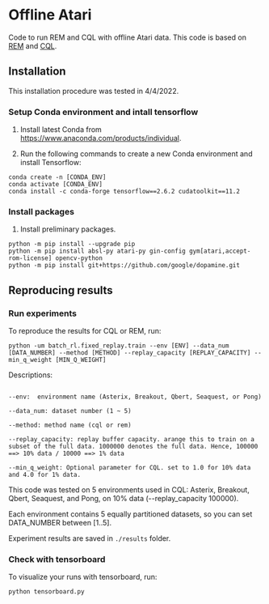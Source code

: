 # Offline Atari

Code to run REM and CQL with offline Atari data. This code is based on [REM](https://github.com/google-research/batch_rl) and [CQL](https://github.com/aviralkumar2907/CQL).

## Installation

This installation procedure was tested in 4/4/2022.

### Setup Conda environment and intall tensorflow

1. Install latest Conda from https://www.anaconda.com/products/individual.

2. Run the following commands to create a new Conda environment and install Tensorflow:
```
conda create -n [CONDA_ENV]
conda activate [CONDA_ENV]
conda install -c conda-forge tensorflow==2.6.2 cudatoolkit==11.2
```

### Install packages

1. Install preliminary packages.

```
python -m pip install --upgrade pip
python -m pip install absl-py atari-py gin-config gym[atari,accept-rom-license] opencv-python
python -m pip install git+https://github.com/google/dopamine.git
```

## Reproducing results

### Run experiments

To reproduce the results for CQL or REM, run: 

```
python -um batch_rl.fixed_replay.train --env [ENV] --data_num [DATA_NUMBER] --method [METHOD] --replay_capacity [REPLAY_CAPACITY] --min_q_weight [MIN_Q_WEIGHT]
```

Descriptions:
```

--env:  environment name (Asterix, Breakout, Qbert, Seaquest, or Pong)

--data_num: dataset number (1 ~ 5)

--method: method name (cql or rem)

--replay_capacity: replay buffer capacity. arange this to train on a subset of the full data. 1000000 denotes the full data. Hence, 100000 ==> 10% data / 10000 ==> 1% data

--min_q_weight: Optional parameter for CQL. set to 1.0 for 10% data and 4.0 for 1% data.
```

This code was tested on 5 environments used in CQL: Asterix, Breakout, Qbert, Seaquest, and Pong, on 10% data (--replay_capacity 100000).

Each environment contains 5 equally partitioned datasets, so you can set DATA_NUMBER between [1..5].

Experiment results are saved in ```./results``` folder.


### Check with tensorboard

To visualize your runs with tensorboard, run:

```
python tensorboard.py
```
